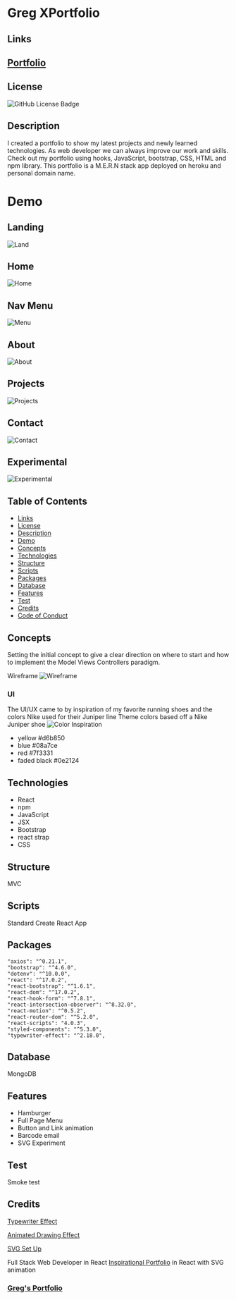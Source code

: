 # Greg XPortfolio

## Links
## [Portfolio](https://gregpetropoulos.github.io/Greg-Portfolio/)
## License
![GitHub License Badge](https://shields.io/badge/license-MIT-green)
## Description
I created a portfolio to show my latest projects and newly learned technologies. As web developer we can always improve our work and skills. Check out my portfolio using hooks, JavaScript, bootstrap, CSS, HTML and npm library.  This portfolio is a M.E.R.N stack app deployed on heroku and personal domain name. 

# Demo
## Landing
![Land](./src/images/landing.png)
## Home
![Home](./src/images/home.png)
## Nav Menu
![Menu](./src/images/menu.png)
## About
![About](./src/images/about.png)
## Projects
![Projects](./src/images/projects.png)
## Contact
![Contact](./src/images/contact.png)
## Experimental
![Experimental](./src/images/experiment.png)

## Table of Contents 
* [Links](#links)
* [License](#license)
* [Description](#description)
* [Demo](#demo)
* [Concepts](#concepts)
* [Technologies](#technologies)
* [Structure](#structure)
* [Scripts](#scripts)
* [Packages](#packages)
* [Database](#database)
* [Features](#features)
* [Test](#test)
* [Credits](#credits)
* [Code of Conduct](#code-of-conduct)

## Concepts
Setting the initial concept to give a clear direction on where to start and how to implement the Model Views Controllers paradigm.


Wireframe
![Wireframe](./src/images/wireframe.png)

### UI
The UI/UX came to by inspiration of my favorite running shoes and the colors Nike used for their Juniper line
Theme colors based off a Nike Juniper shoe
![Color Inspiration](/src/images/nike-juniper.png)
- yellow
#d6b850
- blue
#08a7ce
- red
#7f3331
- faded black
#0e2124

## Technologies
- React
- npm
- JavaScript
- JSX
- Bootstrap
- react strap
- CSS


## Structure
MVC

## Scripts
Standard Create React App

## Packages
    "axios": "^0.21.1",
    "bootstrap": "^4.6.0",
    "dotenv": "^10.0.0",
    "react": "^17.0.2",
    "react-bootstrap": "^1.6.1",
    "react-dom": "^17.0.2",
    "react-hook-form": "^7.8.1",
    "react-intersection-observer": "^8.32.0",
    "react-motion": "^0.5.2",
    "react-router-dom": "^5.2.0",
    "react-scripts": "4.0.3",
    "styled-components": "^5.3.0",
    "typewriter-effect": "^2.18.0",

## Database
MongoDB
## Features
- Hamburger
- Full Page Menu
- Button and Link animation
- Barcode email
- SVG Experiment
## Test
Smoke test
## Credits

[Typewriter Effect](https://www.npmjs.com/package/typewriter-effect)

[Animated Drawing Effect](https://www.dlford.io/draw-animation-svg-react-hooks/)

[SVG Set Up](https://react-svgr.com/playground/)


Full Stack Web Developer in React
[Inspirational Portfolio](https://prashantsani.com/) in React with SVG animation




### [Greg's Portfolio](https://gregpetropoulos.github.io/Greg-Portfolio/)
